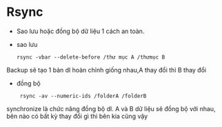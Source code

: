 # Rsync
+ Sao lưu hoặc đồng bộ dữ liệu 1 cách an toàn.
+ sao lưu 

   ```
  rsync -vbar --delete-before /thư mục A /thưmục B
   ```
 Backup sẽ tạo 1 bản dl hoàn chỉnh giống nhau,A thay đổi thì B thay đổi

+ đồng bộ

  ```
   rsync -av --numeric-ids /folderA /folderB
  ```
synchronize là chức năng đồng bộ dl. A và B dữ liệu sẽ đồng bộ với nhau, bên nào có bất kỳ thay đổi gì thì bên kia cũng vậy

